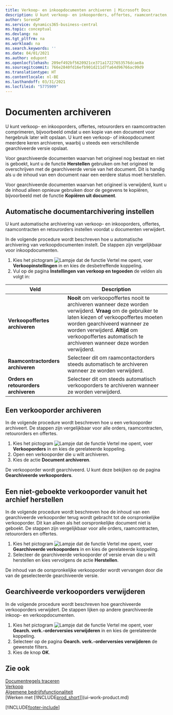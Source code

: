 ```yaml
---
title: Verkoop- en inkoopdocumenten archiveren | Microsoft Docs
description: U kunt verkoop- en inkooporders, offertes, raamcontracten, retourorders en raamcontracten archiveren en u kunt het gearchiveerde document gebruiken om het document waaruit het is gearchiveerd, opnieuw te maken.
author: SorenGP
ms.service: dynamics365-business-central
ms.topic: conceptual
ms.devlang: na
ms.tgt_pltfrm: na
ms.workload: na
ms.search.keywords: ''
ms.date: 04/01/2021
ms.author: edupont
ms.openlocfilehash: 209ef492bf5620921ce371a17227653576dcae8a
ms.sourcegitcommit: 766e2840fd16efb901d211d7fa64d96766ac99d9
ms.translationtype: HT
ms.contentlocale: nl-BE
ms.lasthandoff: 03/31/2021
ms.locfileid: "5775909"
---
```

# <a name="archive-documents"></a>Documenten archiveren
U kunt verkoop- en inkooporders, offertes, retourorders en raamcontracten comprimeren, bijvoorbeeld omdat u een kopie van een document voor hergebruik later wilt opslaan. U kunt een verkoop- of inkoopdocument meerdere keren archiveren, waarbij u steeds een verschillende gearchiveerde versie opslaat.

Voor gearchiveerde documenten waarvan het origineel nog bestaat en niet is geboekt, kunt u de functie **Herstellen** gebruiken om het origineel te overschrijven met de gearchiveerde versie van het document. Dit is handig als u de inhoud van een document naar een eerdere status moet herstellen.

Voor gearchiveerde documenten waarvan het origineel is verwijderd, kunt u de inhoud alleen opnieuw gebruiken door de gegevens te kopiëren, bijvoorbeeld met de functie **Kopiëren uit document**.   

## <a name="to-set-up-automatic-document-archiving"></a>Automatische documentarchivering instellen  
U kunt automatische archivering van verkoop- en inkooporders, offertes, raamcontracten en retourorders instellen voordat u documenten verwijdert.

In de volgende procedure wordt beschreven hoe u automatische archivering van verkoopdocumenten instelt. De stappen zijn vergelijkbaar voor inkoopdocumenten.
1.  Kies het pictogram ![Lampje dat de functie Vertel me opent](media/ui-search/search_small.png "Vertel me wat u wilt doen"), voer **Verkoopinstellingen** in en kies de desbetreffende koppeling.
2. Vul op de pagina **Instellingen van verkoop en tegoeden** de velden als volgt in:

|Veld|Description|
|-----|-----------|
|**Verkoopoffertes archiveren**|**Nooit** om verkoopoffertes nooit te archiveren wanneer deze worden verwijderd. **Vraag** om de gebruiker te laten kiezen of verkoopoffertes moeten worden gearchiveerd wanneer ze worden verwijderd. **Altijd** om verkoopoffertes automatisch te archiveren wanneer deze worden verwijderd.|
|**Raamcontractorders archiveren**|Selecteer dit om raamcontactorders steeds automatisch te archiveren wanneer ze worden verwijderd.|
|**Orders en retourorders archiveren**|Selecteer dit om steeds automatisch verkooporders te archiveren wanneer ze worden verwijderd.|

## <a name="to-archive-a-sales-order"></a>Een verkooporder archiveren
In de volgende procedure wordt beschreven hoe u een verkooporder archiveert. De stappen zijn vergelijkbaar voor alle orders, raamcontracten, retourorders en offertes.

1.  Kies het pictogram ![Lampje dat de functie Vertel me opent](media/ui-search/search_small.png "Vertel me wat u wilt doen"), voer **Verkooporders** in en kies de gerelateerde koppeling.  
2.  Open een verkooporder die u wilt archiveren.  
3.  Kies de actie **Document archiveren**.

De verkooporder wordt gearchiveerd. U kunt deze bekijken op de pagina **Gearchiveerde verkooporders**.

## <a name="to-restore-a-non-posted-sales-order-from-the-archive"></a>Een niet-geboekte verkooporder vanuit het archief herstellen
In de volgende procedure wordt beschreven hoe de inhoud van een gearchiveerde verkooporder terug wordt gebracht tot de oorspronkelijke verkooporder. Dit kan alleen als het oorspronkelijke document niet is geboekt. De stappen zijn vergelijkbaar voor alle orders, raamcontracten, retourorders en offertes.

1. Kies het pictogram ![Lampje dat de functie Vertel me opent](media/ui-search/search_small.png "Vertel me wat u wilt doen"), voer **Gearchiveerde verkooporders** in en kies de gerelateerde koppeling.
2. Selecteer de gearchiveerde verkooporder of versie ervan die u wilt herstellen en kies vervolgens de actie **Herstellen**.  

De inhoud van de oorspronkelijke verkooporder wordt vervangen door die van de geselecteerde gearchiveerde versie.

## <a name="to-delete-archived-sales-orders"></a>Gearchiveerde verkooporders verwijderen
In de volgende procedure wordt beschreven hoe gearchiveerde verkooporders verwijdert. De stappen lijken op andere gearchiveerde inkoop- en verkoopdocumenten.

1.  Kies het pictogram ![Lampje dat de functie Vertel me opent](media/ui-search/search_small.png "Vertel me wat u wilt doen"), voer **Gearch. verk.-orderversies verwijderen** in en kies de gerelateerde koppeling.  
2.  Selecteer op de pagina **Gearch. verk.-orderversies verwijderen** de gewenste filters.  
3.  Kies de knop **OK**.

## <a name="see-also"></a>Zie ook
[Documentregels traceren](across-how-to-track-document-lines.md)  
[Verkoop](sales-manage-sales.md)  
[Algemene bedrijfsfunctionaliteit](ui-across-business-areas.md)  
[Werken met [!INCLUDE[prod_short](includes/prod_short.md)]](ui-work-product.md)


[!INCLUDE[footer-include](includes/footer-banner.md)]
